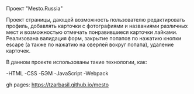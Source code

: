 Проект "Mesto.Russia"

Проект страницы, дающей возможность пользователю редактировать профиль, добавлять карточки с фотографиями и названиями различных мест и возможностью отмечать понравившиеся карточки лайками. Реализована валидация форм, закрытие попапов по нажатию кнопки escape (а также по нажатию на оверлей вокруг попапа), удаление карточек.

В данном проекте использованы такие технологии, как:

-HTML
-CSS
-БЭМ
-JavaScript
-Webpack

gh pages: https://tzarbasil.github.io/mesto